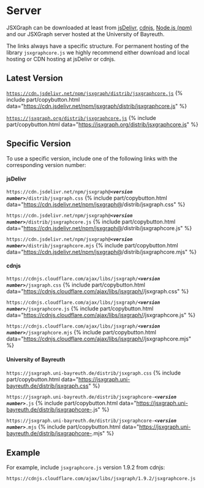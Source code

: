 <style>
#section-server p > code, 
#section-server a > code, 
#section-server p > strong code,
#section-server p > em code {
background-color: transparent;
}
</style>

# Server

JSXGraph can be downloaded at least from
[jsDelivr](https://www.jsdelivr.com/package/npm/jsxgraph),
[cdnjs](https://cdnjs.com/libraries/jsxgraph),
[Node.js (npm)](https://www.npmjs.com/package/jsxgraph) and
our JSXGraph server hosted at the University of Bayreuth.

The links always have a specific structure. For permanent hosting of the
library `jsxgraphcore.js` we highly recommend either download and local hosting or CDN
hosting at jsDelivr or cdnjs.

## Latest Version

[`https://cdn.jsdelivr.net/npm/jsxgraph/distrib/jsxgraphcore.js`](https://cdn.jsdelivr.net/npm/jsxgraph/distrib/jsxgraphcore.js)
{% include part/copybutton.html data="https://cdn.jsdelivr.net/npm/jsxgraph/distrib/jsxgraphcore.js" %}

[`https://jsxgraph.org/distrib/jsxgraphcore.js`](https://jsxgraph.org/distrib/jsxgraphcore.js)
{% include part/copybutton.html data="https://jsxgraph.org/distrib/jsxgraphcore.js" %}

## Specific Version

To use a specific version, include one of the following links with the corresponding version number:

#### jsDelivr

`https://cdn.jsdelivr.net/npm/jsxgraph@`***`<version number>`***`/distrib/jsxgraph.css`
{% include part/copybutton.html data="https://cdn.jsdelivr.net/npm/jsxgraph@<version number>/distrib/jsxgraph.css" %}

`https://cdn.jsdelivr.net/npm/jsxgraph@`***`<version number>`***`/distrib/jsxgraphcore.js`
{% include part/copybutton.html data="https://cdn.jsdelivr.net/npm/jsxgraph@<version number>/distrib/jsxgraphcore.js" %}

`https://cdn.jsdelivr.net/npm/jsxgraph@`***`<version number>`***`/distrib/jsxgraphcore.mjs`
{% include part/copybutton.html data="https://cdn.jsdelivr.net/npm/jsxgraph@<version number>/distrib/jsxgraphcore.mjs" %}

#### cdnjs

`https://cdnjs.cloudflare.com/ajax/libs/jsxgraph/`***`<version number>`***`/jsxgraph.css`
{% include part/copybutton.html data="https://cdnjs.cloudflare.com/ajax/libs/jsxgraph/<version number>/jsxgraph.css" %}

`https://cdnjs.cloudflare.com/ajax/libs/jsxgraph/`***`<version number>`***`/jsxgraphcore.js`
{% include part/copybutton.html data="https://cdnjs.cloudflare.com/ajax/libs/jsxgraph/<version number>/jsxgraphcore.js" %}

`https://cdnjs.cloudflare.com/ajax/libs/jsxgraph/`***`<version number>`***`/jsxgraphcore.mjs`
{% include part/copybutton.html data="https://cdnjs.cloudflare.com/ajax/libs/jsxgraph/<version number>/jsxgraphcore.mjs" %}

#### University of Bayreuth

`https://jsxgraph.uni-bayreuth.de/distrib/jsxgraph.css`
{% include part/copybutton.html data="https://jsxgraph.uni-bayreuth.de/distrib/jsxgraph.css" %}

`https://jsxgraph.uni-bayreuth.de/distrib/jsxgraphcore-`***`<version number>`***`.js`
{% include part/copybutton.html data="https://jsxgraph.uni-bayreuth.de/distrib/jsxgraphcore-<version number>.js" %}

`https://jsxgraph.uni-bayreuth.de/distrib/jsxgraphcore-`***`<version number>`***`.mjs`
{% include part/copybutton.html data="https://jsxgraph.uni-bayreuth.de/distrib/jsxgraphcore-<version number>.mjs" %}

## Example

For example, include `jsxgraphcore.js` version 1.9.2 from cdnjs:

`https://cdnjs.cloudflare.com/ajax/libs/jsxgraph/1.9.2/jsxgraphcore.js`
